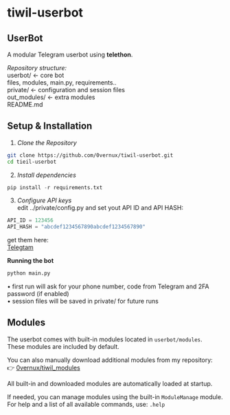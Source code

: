 # tiwil-userbot
## UserBot 

A modular Telegram userbot using **telethon**.

*Repository structure:*  
userbot/ ← core bot  
  files, modules, main.py, requirements..  
private/ ← configuration and session files  
out_modules/ ← extra modules  
README.md

## Setup & Installation 

1. *Clone the Repository*
```bash
git clone https://github.com/0vernux/tiwil-userbot.git
cd tieil-userbot
```
2. *Install dependencies*
```python
pip install -r requirements.txt
```
3. *Configure API keys*  
edit ../private/config.py and set yout API ID and API HASH:
```python
API_ID = 123456
API_HASH = "abcdef1234567890abcdef1234567890"
```
get them here:  
[Telegtam](https://my.telegram.org/apps)

**Running the bot**  
```python
python main.py
```
• first run will ask for your phone number, code from Telegram and 2FA password (if enabled)  
• session files will be saved in private/ for future runs

## Modules  

The userbot comes with built-in modules located in `userbot/modules`.  
These modules are included by default.  

You can also manually download additional modules from my repository:  
👉 [0vernux/tiwil_modules](https://github.com/0vernux/tiwil_modules)  

All built-in and downloaded modules are automatically loaded at startup.  

If needed, you can manage modules using the built-in `ModuleManage` module.  
For help and a list of all available commands, use: `.help`
